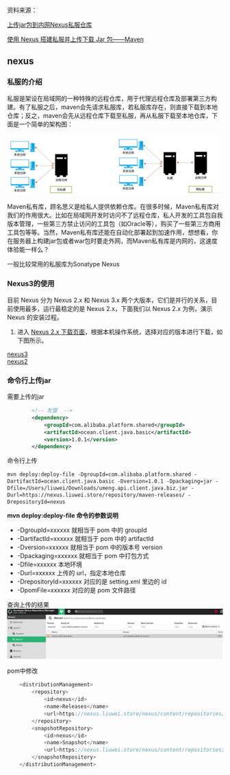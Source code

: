资料来源：

[上传jar包到内网Nexus私服仓库](https://blog.csdn.net/m0_38001814/article/details/89494078)

[使用 Nexus 搭建私服并上传下载 Jar 包——Maven](http://zyxwmj.top/articles/2019/11/04/1572866911213.html)



## nexus

### 私服的介绍

私服是架设在局域网的一种特殊的远程仓库，用于代理远程仓库及部署第三方构建。有了私服之后，maven会先请求私服库，若私服库存在，则直接下载到本地仓库；反之，maven会先从远程仓库下载至私服，再从私服下载至本地仓库，下面是一个简单的架构图：

![](large/e6c9d24ely1h2qexl02lpj21pq0hemyo.jpg)

Maven私有库，顾名思义是给私人提供依赖仓库。在很多时候，Maven私有库对我们的作用很大。比如在局域网开发时访问不了远程仓库，私人开发的工具包自我版本管理，一些第三方禁止访问的工具包（如Oracle等），购买了一些第三方商用工具包等等。当然，Maven私有库还能在自动化部署起到加速作用，想想看，你在服务器上构建jar包或者war包时要走外网，而Maven私有库是内网的，这速度体验能一样么？

一般比较常用的私服库为Sonatype Nexus

### Nexus3的使用

目前 Nexus 分为 Nexus 2.x 和 Nexus 3.x 两个大版本，它们是并行的关系，目前使用最多，运行最稳定的是 Nexus 2.x，下面我们以 Nexus 2.x 为例，演示 Nexus 的安装过程。

1.  进入 [Nexus 2.x 下载页面](http://help.sonatype.com/repomanager2/download#Download-NexusRepositoryManager2OSS)，根据本机操作系统，选择对应的版本进行下载，如下图所示。

[nexus3](https://help.sonatype.com/repomanager3/product-information/download)<br/>
[nexus2](https://help.sonatype.com/repomanager2/download#Download-NexusRepositoryManager2OSS)



### 命令行上传jar

需要上传的jar

~~~~xml
        <!-- 友盟  -->
        <dependency>
            <groupId>com.alibaba.platform.shared</groupId>
            <artifactId>ocean.client.java.basic</artifactId>
            <version>1.0.1</version>
        </dependency>
~~~~

命令行上传

~~~Shell
mvn deploy:deploy-file -DgroupId=com.alibaba.platform.shared -DartifactId=ocean.client.java.basic -Dversion=1.0.1 -Dpackaging=jar -Dfile=/Users/liuwei/Downloads/umeng.api.client.java.biz.jar -Durl=https://nexus.liuwei.store/repository/maven-releases/ -DrepositoryId=nexus
~~~

**mvn deploy:deploy-file 命令的参数说明**

- -DgroupId=xxxxxx 就相当于 pom 中的 groupId
- -DartifactId=xxxxxx 就相当于 pom 中的 artifactId
- -Dversion=xxxxxx 就相当于 pom 中的版本号 version
- -Dpackaging=xxxxxx 就相当于 pom 中打包方式
- -Dfile=xxxxxx 本地环境
- -Durl=xxxxxx 上传的 url，指定本地仓库
- -DrepositoryId=xxxxxx 对应的是 setting.xml 里边的 id
- -DpomFile=xxxxxx 对应的是 pom 文件路径

查询上传的结果
![](large/e6c9d24ely1h2qf70bu8qj219w0apjsi.jpg)

pom中修改

~~~~java
    <distributionManagement>
        <repository>
            <id>nexus</id>
            <name>Releases</name>
            <url>https://nexus.liuwei.store/nexus/content/repositories/releases/</url>
        </repository>
        <snapshotRepository>
            <id>nexus</id>
            <name>Snapshot</name>
            <url>https://nexus.liuwei.store/nexus/content/repositories/snapshots/</url>
        </snapshotRepository>
    </distributionManagement>
~~~~

